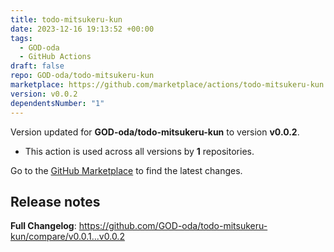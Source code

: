 ```yaml
---
title: todo-mitsukeru-kun
date: 2023-12-16 19:13:52 +00:00
tags:
  - GOD-oda
  - GitHub Actions
draft: false
repo: GOD-oda/todo-mitsukeru-kun
marketplace: https://github.com/marketplace/actions/todo-mitsukeru-kun
version: v0.0.2
dependentsNumber: "1"
---
```



Version updated for **GOD-oda/todo-mitsukeru-kun** to version **v0.0.2**.
- This action is used across all versions by **1** repositories.

Go to the [GitHub Marketplace](https://github.com/marketplace/actions/todo-mitsukeru-kun) to find the latest changes.

## Release notes

**Full Changelog**: https://github.com/GOD-oda/todo-mitsukeru-kun/compare/v0.0.1...v0.0.2

